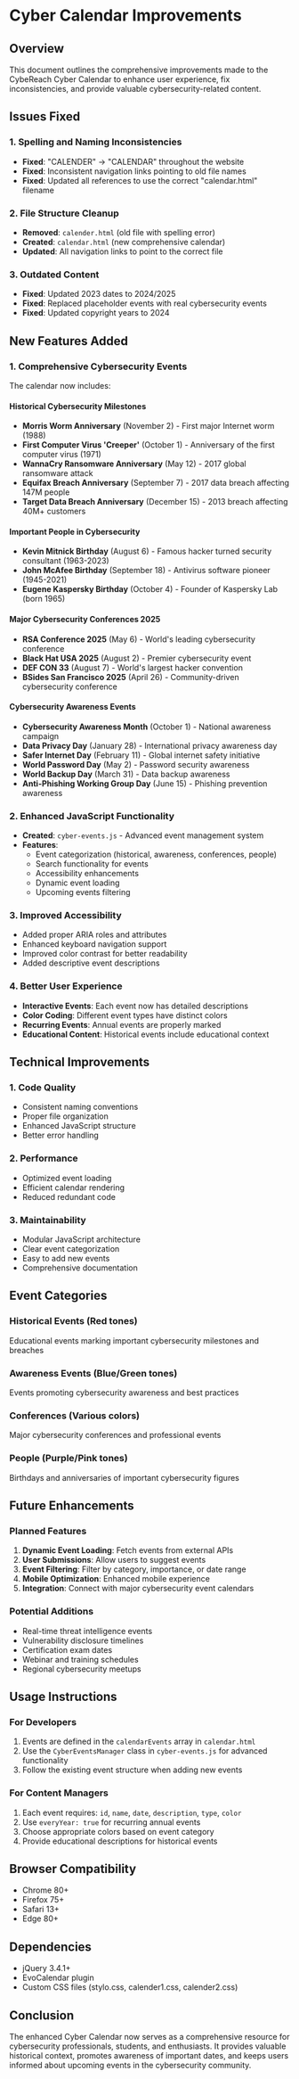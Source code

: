 # Cyber Calendar Improvements

## Overview
This document outlines the comprehensive improvements made to the CybeReach Cyber Calendar to enhance user experience, fix inconsistencies, and provide valuable cybersecurity-related content.

## Issues Fixed

### 1. Spelling and Naming Inconsistencies
- **Fixed**: "CALENDER" → "CALENDAR" throughout the website
- **Fixed**: Inconsistent navigation links pointing to old file names
- **Fixed**: Updated all references to use the correct "calendar.html" filename

### 2. File Structure Cleanup
- **Removed**: `calender.html` (old file with spelling error)
- **Created**: `calendar.html` (new comprehensive calendar)
- **Updated**: All navigation links to point to the correct file

### 3. Outdated Content
- **Fixed**: Updated 2023 dates to 2024/2025
- **Fixed**: Replaced placeholder events with real cybersecurity events
- **Fixed**: Updated copyright years to 2024

## New Features Added

### 1. Comprehensive Cybersecurity Events
The calendar now includes:

#### Historical Cybersecurity Milestones
- **Morris Worm Anniversary** (November 2) - First major Internet worm (1988)
- **First Computer Virus 'Creeper'** (October 1) - Anniversary of the first computer virus (1971)
- **WannaCry Ransomware Anniversary** (May 12) - 2017 global ransomware attack
- **Equifax Breach Anniversary** (September 7) - 2017 data breach affecting 147M people
- **Target Data Breach Anniversary** (December 15) - 2013 breach affecting 40M+ customers

#### Important People in Cybersecurity
- **Kevin Mitnick Birthday** (August 6) - Famous hacker turned security consultant (1963-2023)
- **John McAfee Birthday** (September 18) - Antivirus software pioneer (1945-2021)
- **Eugene Kaspersky Birthday** (October 4) - Founder of Kaspersky Lab (born 1965)

#### Major Cybersecurity Conferences 2025
- **RSA Conference 2025** (May 6) - World's leading cybersecurity conference
- **Black Hat USA 2025** (August 2) - Premier cybersecurity event
- **DEF CON 33** (August 7) - World's largest hacker convention
- **BSides San Francisco 2025** (April 26) - Community-driven cybersecurity conference

#### Cybersecurity Awareness Events
- **Cybersecurity Awareness Month** (October 1) - National awareness campaign
- **Data Privacy Day** (January 28) - International privacy awareness day
- **Safer Internet Day** (February 11) - Global internet safety initiative
- **World Password Day** (May 2) - Password security awareness
- **World Backup Day** (March 31) - Data backup awareness
- **Anti-Phishing Working Group Day** (June 15) - Phishing prevention awareness

### 2. Enhanced JavaScript Functionality
- **Created**: `cyber-events.js` - Advanced event management system
- **Features**:
  - Event categorization (historical, awareness, conferences, people)
  - Search functionality for events
  - Accessibility enhancements
  - Dynamic event loading
  - Upcoming events filtering

### 3. Improved Accessibility
- Added proper ARIA roles and attributes
- Enhanced keyboard navigation support
- Improved color contrast for better readability
- Added descriptive event descriptions

### 4. Better User Experience
- **Interactive Events**: Each event now has detailed descriptions
- **Color Coding**: Different event types have distinct colors
- **Recurring Events**: Annual events are properly marked
- **Educational Content**: Historical events include educational context

## Technical Improvements

### 1. Code Quality
- Consistent naming conventions
- Proper file organization
- Enhanced JavaScript structure
- Better error handling

### 2. Performance
- Optimized event loading
- Efficient calendar rendering
- Reduced redundant code

### 3. Maintainability
- Modular JavaScript architecture
- Clear event categorization
- Easy to add new events
- Comprehensive documentation

## Event Categories

### Historical Events (Red tones)
Educational events marking important cybersecurity milestones and breaches

### Awareness Events (Blue/Green tones)
Events promoting cybersecurity awareness and best practices

### Conferences (Various colors)
Major cybersecurity conferences and professional events

### People (Purple/Pink tones)
Birthdays and anniversaries of important cybersecurity figures

## Future Enhancements

### Planned Features
1. **Dynamic Event Loading**: Fetch events from external APIs
2. **User Submissions**: Allow users to suggest events
3. **Event Filtering**: Filter by category, importance, or date range
4. **Mobile Optimization**: Enhanced mobile experience
5. **Integration**: Connect with major cybersecurity event calendars

### Potential Additions
- Real-time threat intelligence events
- Vulnerability disclosure timelines
- Certification exam dates
- Webinar and training schedules
- Regional cybersecurity meetups

## Usage Instructions

### For Developers
1. Events are defined in the `calendarEvents` array in `calendar.html`
2. Use the `CyberEventsManager` class in `cyber-events.js` for advanced functionality
3. Follow the existing event structure when adding new events

### For Content Managers
1. Each event requires: `id`, `name`, `date`, `description`, `type`, `color`
2. Use `everyYear: true` for recurring annual events
3. Choose appropriate colors based on event category
4. Provide educational descriptions for historical events

## Browser Compatibility
- Chrome 80+
- Firefox 75+
- Safari 13+
- Edge 80+

## Dependencies
- jQuery 3.4.1+
- EvoCalendar plugin
- Custom CSS files (stylo.css, calender1.css, calender2.css)

## Conclusion
The enhanced Cyber Calendar now serves as a comprehensive resource for cybersecurity professionals, students, and enthusiasts. It provides valuable historical context, promotes awareness of important dates, and keeps users informed about upcoming events in the cybersecurity community.
